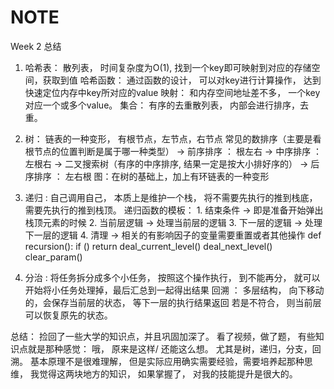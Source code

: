 # NOTE
Week 2 总结

1.  哈希表： 散列表， 时间复杂度为O(1), 找到一个key即可映射到对应的存储空间，获取到值
    哈希函数： 通过函数的设计， 可以对key进行计算操作， 达到快速定位内存中key所对应的value
    映射： 和内存空间地址差不多， 一个key对应一个或多个value。
    集合： 有序的去重散列表， 内部会进行排序，去重。


2.  树： 链表的一种变形， 有根节点，左节点，右节点
    常见的数排序（主要是看根节点的位置判断是属于哪一种类型）
    -> 前序排序 ： 根左右
    -> 中序排序 ： 左根右  -> 二叉搜索树（有序的中序排序, 结果一定是按大小排好序的）
    -> 后序排序 ： 左右根
    图：在树的基础上，加上有环链表的一种变形

3.  递归 : 自己调用自己， 本质上是维护一个栈， 将不需要先执行的推到栈底，需要先执行的推到栈顶。
    递归函数的模板：
        1. 结束条件 -> 即是准备开始弹出栈顶元素的时候
        2. 当前层逻辑 -> 处理当前层的逻辑
        3. 下一层的逻辑 -> 处理下一层的逻辑
        4. 清理 -> 相关的有影响因子的变量需要重置或者其他操作
        def recursion():
            if () return 
            deal_current_level()
            deal_next_level()
            clear_param()

4.  分治 : 将任务拆分成多个小任务， 按照这个操作执行， 
           到不能再分， 就可以开始将小任务处理掉，最后汇总到一起得出结果
    回溯 ： 多层结构， 向下移动的，会保存当前层的状态， 等下一层的执行结果返回
           若是不符合， 则当前层可以恢复原先的状态。


总结：
    捡回了一些大学的知识点，并且巩固加深了。 看了视频，做了题， 有些知识点就是那种感觉： 哦， 原来是这样/ 还能这么想。 尤其是树，递归，分支，回溯。 基本原理不是很难理解， 但是实际应用确实需要经验，需要培养起那种思维， 我觉得这两块地方的知识， 如果掌握了， 对我的技能提升是很大的。